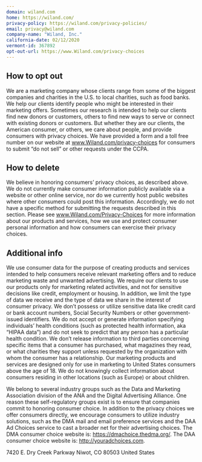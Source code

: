 ```yaml
---
domain: wiland.com
home: https://wiland.com/
privacy-policy: https://wiland.com/privacy-policies/
email: privacy@wiland.com
company-name: "Wiland, Inc."
california-date: 02/12/2020
vermont-id: 367892
opt-out-url: https://www.Wiland.com/privacy-choices
---
```


## How to opt out


We are a marketing company whose clients range from some of the biggest companies and charities in the U.S. to local charities, such as food banks. We help our clients identify people who might be interested in their marketing offers. Sometimes our research is intended to help our clients find new donors or customers, others to find new ways to serve or connect with existing donors or customers. But whether they are our clients, the American consumer, or others, we care about people, and provide consumers with privacy choices. We have provided a form and a toll free number on our website at www.Wiland.com/privacy-choices for consumers to submit “do not sell” or other requests under the CCPA.

## How to delete


We believe in honoring consumers’ privacy choices, as described above. We do not currently make consumer information publicly available via a website or other online service, nor do we currently host public websites where other consumers could post this information. Accordingly, we do not have a specific method for submitting the requests described in this section. Please see www.Wiland.com/Privacy-Choices for more information about our products and services, how we use and protect consumer personal information and how consumers can exercise their privacy choices.

## Additional info


We use consumer data for the purpose of creating products and services intended to help consumers receive relevant marketing offers and to reduce marketing waste and unwanted advertising. We require our clients to use our products only for marketing related activities, and not for sensitive decisions like credit, employment or housing. In addition, we limit the type of data we receive and the type of data we share in the interest of consumer privacy. We don’t possess or utilize sensitive data like credit card or bank account numbers, Social Security Numbers or other government-issued identifiers. We do not accept or generate information specifying individuals’ health conditions (such as protected health information, aka “HIPAA data”) and do not seek to predict that any person has a particular health condition. We don’t release information to third parties concerning specific items that a consumer has purchased, what magazines they read, or what charities they support unless requested by the organization with whom the consumer has a relationship. Our marketing products and services are designed only for use in marketing to United States consumers above the age of 18. We do not knowingly collect information about consumers residing in other locations (such as Europe) or about children.

We belong to several industry groups such as the Data and Marketing Association division of the ANA and the Digital Advertising Alliance. One reason these self-regulatory groups exist is to ensure that companies commit to honoring consumer choice. In addition to the privacy choices we offer consumers directly, we encourage consumers to utilize industry solutions, such as the DMA mail and email preference services and the DAA Ad Choices service to cast a broader net for their advertising choices. The DMA consumer choice website is: https://dmachoice.thedma.org/. The DAA consumer choice website is: http://youradchoices.com.

7420 E. Dry Creek Parkway
Niwot, CO 80503
United States














